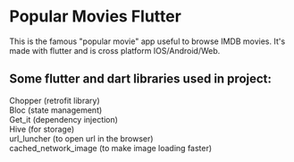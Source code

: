 # Popular Movies Flutter

This is the famous "popular movie" app useful to browse IMDB movies.
It's made with flutter and is cross platform IOS/Android/Web.

## Some flutter and dart libraries used in project:

Chopper (retrofit library)  
Bloc (state management)  
Get_it (dependency injection)  
Hive (for storage)  
url_luncher  (to open url in the browser)  
cached_network_image (to make image loading faster)  
